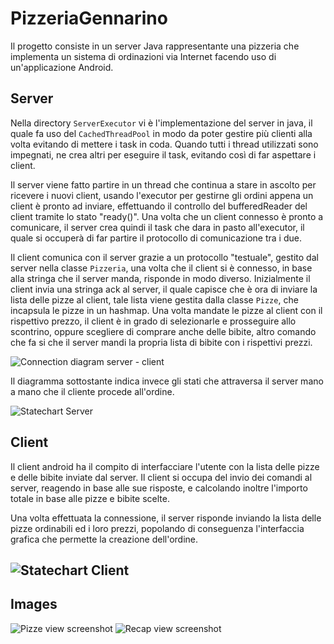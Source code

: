 # PizzeriaGennarino

Il progetto consiste in un server Java rappresentante una pizzeria che implementa un sistema di ordinazioni via Internet facendo uso di un'applicazione Android.

## Server
Nella directory `ServerExecutor` vi è l'implementazione del  server in java, il quale fa uso del `CachedThreadPool` in modo da poter gestire più clienti alla volta evitando di mettere i task in coda. Quando tutti i thread utilizzati sono impegnati, ne crea altri per eseguire il task, evitando così di far aspettare i client.


Il server viene fatto partire in un thread che continua a stare in ascolto per ricevere i nuovi client, usando l'executor per gestirne gli ordini appena un client è pronto ad inviare, effettuando il controllo del bufferedReader del client tramite lo stato "ready()". Una volta che un client connesso è pronto a comunicare, il server crea quindi il task che dara in pasto all'executor, il quale si occuperà di far partire il protocollo di comunicazione tra i due.

Il client comunica con il server grazie a un protocollo "testuale", gestito dal server nella classe `Pizzeria`, una volta che il client si è connesso, in base alla stringa che il server manda, risponde in modo diverso. Inizialmente il client invia una stringa ack al server, il quale capisce che è ora di inviare la lista delle pizze al client, tale lista viene gestita dalla classe `Pizze`, che incapsula le pizze in un hashmap. Una volta mandate le pizze al client con il rispettivo prezzo, il client è in grado di selezionarle e prosseguire allo scontrino, oppure scegliere di comprare anche delle bibite, altro comando che fa si che il server mandi la propria lista di bibite con i rispettivi prezzi. 



![Connection diagram server - client](Client-server.PNG "Connection diagram")

Il diagramma sottostante indica invece gli stati che attraversa il server mano a mano che il cliente procede all'ordine.

![Statechart Server](Server.PNG "Statechart Server")

## Client

Il client android ha il compito di interfacciare l'utente con la lista delle pizze e delle bibite inviate dal server. Il client si occupa del invio dei comandi al server, reagendo in base alle sue risposte, e calcolando inoltre l'importo totale in base alle pizze e bibite scelte.

Una volta effettuata la connessione, il server risponde inviando la lista delle pizze ordinabili ed i loro prezzi, popolando di conseguenza l'interfaccia grafica che permette la creazione dell'ordine.


![Statechart Client](Client.PNG "Statechart Client")
---

## Images

![Pizze view screenshot](nexusScreen.PNG "MainSc")
![Recap view screenshot](nexus2Screen.PNG "Main2Sc")
